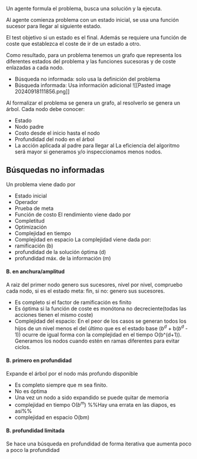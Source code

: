 Un agente formula el problema, busca una solución y la ejecuta.

Al agente comienza problema con un estado inicial, se usa una función sucesor para llegar al siguiente estado.

El test objetivo si un estado es el final. Además se requiere una función de coste que establezca el coste de ir de un estado a otro.

Como resultado, para un problema tenemos un grafo que representa los diferentes estados del problema y las funciones sucesoras y de coste enlazadas a cada nodo.

+ Búsqueda no informada: solo usa la definición del problema
+ Búsqueda informada: Usa información adicional
![[Pasted image 20240918111856.png]]

Al formalizar el problema se genera un grafo, al resolverlo se genera un árbol.
Cada nodo debe conocer:
+ Estado
+ Nodo padre
+ Costo desde el inicio hasta el nodo
+ Profundidad del nodo en el árbol
+ La acción aplicada al padre para llegar al 
La eficiencia del algoritmo será mayor si generamos y/o inspeccionamos menos nodos.
## Búsquedas no informadas
Un problema viene dado por
+ Estado inicial
+ Operador
+ Prueba de meta
+ Función de costo
El rendimiento viene dado por
+ Completitud
+ Optimización
+ Complejidad en tiempo
+ Complejidad en espacio
La complejidad viene dada por:
+ ramificación (b)
+ profundidad de la solución óptima (d) 
+ profundidad máx. de la información (m)
#### B. en anchura/amplitud
A raiz del primer nodo genero sus sucesores, nivel por nivel, compruebo cada nodo, si es el estado meta: fin, si no: genero sus sucesores.
+ Es completo si el factor de ramificación es finito
+ Es óptima si la función de coste es monótona no decreciente(todas las acciones tienen el mismo coste)
+ Complejidad del espacio: En el peor de los casos se generan todos los hijos de un nivel menos el del último que es el estado base ($b^d$ + b($b^d$ - 1)) ocurre de igual forma con la complejidad en el tiempo 
  O(b^(d+1)).
Generamos los nodos cuando estén en ramas diferentes para evitar ciclos.

#### B. primero en profundidad
Expande el árbol por el nodo más profundo disponible
+ Es completo siempre que m sea finito.
+ No es óptima
+ Una vez un nodo a sido expandido se puede quitar de memoria
+ complejidad en tiempo O($b^m$) %%Hay una errata en las diapos, es así%%
+ complejidad en espacio O(bm)
#### B. profundidad limitada
Se hace una búsqueda en profundidad de forma iterativa que aumenta poco a poco la profundidad